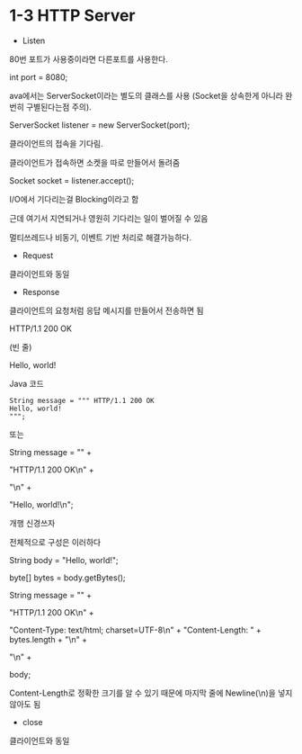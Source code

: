 # 1-3 HTTP Server

* Listen

80번 포트가 사용중이라면 다른포트를 사용한다.

int port = 8080;

ava에서는 ServerSocket이라는 별도의 클래스를 사용 (Socket을 상속한게 아니라 완번히 구별된다는점 주의).

ServerSocket listener = new ServerSocket(port);

클라이언트의 접속을 기다림.

클라이언트가 접속하면 소켓을 따로 만들어서 돌려줌

Socket socket = listener.accept();

I/O에서 기다리는걸 Blocking이라고 함

근데 여기서 지연되거나 영원히 기다리는 일이 벌어질 수 있음

멀티쓰레드나 비동기, 이벤트 기반 처리로 해결가능하다.



* Request

클라이언트와 동일



* Response

클라이언트의 요청처럼 응답 메시지를 만들어서 전송하면 됨

HTTP/1.1 200 OK&#x20;

(빈 줄)&#x20;

Hello, world!



Java 코드

```
String message = """ HTTP/1.1 200 OK
Hello, world!
""";
```

또는

String message = "" +&#x20;

"HTTP/1.1 200 OK\n" +&#x20;

"\n" +&#x20;

"Hello, world!\n";

개행 신경쓰자



전체적으로 구성은 이러하다

String body = "Hello, world!";&#x20;

byte\[] bytes = body.getBytes();&#x20;

String message = "" +&#x20;

"HTTP/1.1 200 OK\n" +&#x20;

"Content-Type: text/html; charset=UTF-8\n" + "Content-Length: " + bytes.length + "\n" +&#x20;

"\n" +&#x20;

body;

Content-Length로 정확한 크기를 알 수 있기 때문에 마지막 줄에 Newline(\n)을 넣지 않아도 됨



* close

클라이언트와 동일

